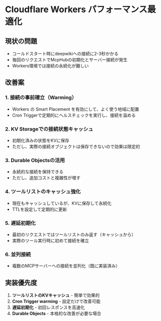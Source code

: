 # Cloudflare Workers パフォーマンス最適化

## 現状の問題

- コールドスタート時にdeepwikiへの接続に2-3秒かかる
- 毎回のリクエストでMcpHubの初期化とサーバー接続が発生
- Workers環境では接続の永続化が難しい

## 改善案

### 1. 接続の事前確立（Warming）

- Workers の Smart Placement を有効にして、よく使う地域に配置
- Cron Triggerで定期的にヘルスチェックを実行し、接続を温める

### 2. KV Storageでの接続状態キャッシュ

- 初期化済みの状態をKVに保存
- ただし、実際の接続オブジェクトは保存できないので効果は限定的

### 3. Durable Objectsの活用

- 永続的な接続を保持できる
- ただし、追加コストと複雑性が増す

### 4. ツールリストのキャッシュ強化

- 現在もキャッシュしているが、KVに保存して永続化
- TTLを設定して定期的に更新

### 5. 遅延初期化

- 最初のリクエストではツールリストのみ返す（キャッシュから）
- 実際のツール実行時に初めて接続を確立

### 6. 並列接続

- 複数のMCPサーバーへの接続を並列化（既に実装済み）

## 実装優先度

1. **ツールリストのKVキャッシュ** - 簡単で効果的
2. **Cron Trigger warming** - 設定だけで改善可能
3. **遅延初期化** - 初回レスポンスを高速化
4. **Durable Objects** - 本格的な改善が必要な場合
